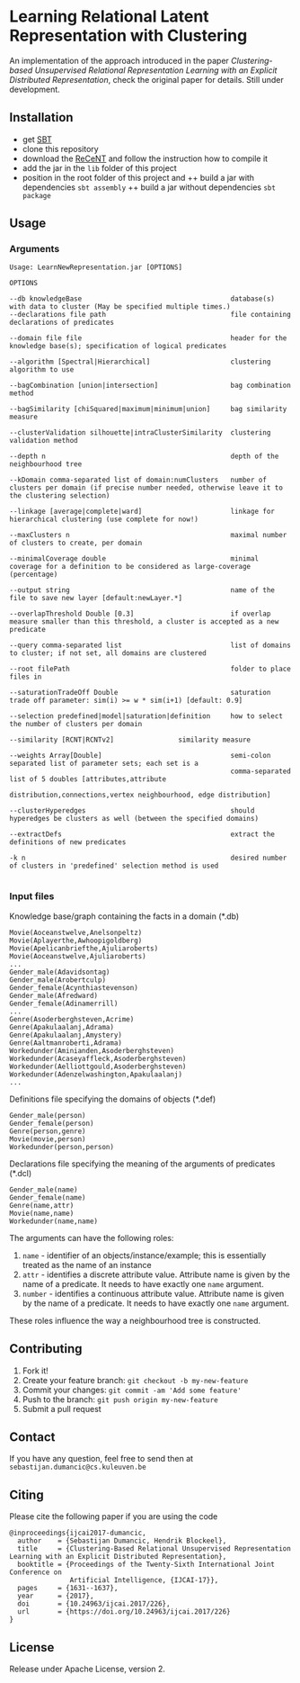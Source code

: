 # Learning Relational Latent Representation with Clustering

An implementation of the approach introduced in the paper *Clustering-based Unsupervised Relational Representation Learning with an Explicit Distributed Representation*, check the original paper for details. Still under development.

## Installation

+ get [SBT](http://www.scala-sbt.org/)
+ clone this repository
+ download the [ReCeNT](https://bitbucket.org/sdumancic/relationalclusteringoverneighbourhoodtrees) and follow the instruction how to compile it
+ add the jar in the `lib` folder of this project
+ position in the root folder of this project and
  ++ build a jar with dependencies `sbt assembly`
  ++ build a jar without dependencies `sbt package`

## Usage

### Arguments

```
Usage: LearnNewRepresentation.jar [OPTIONS]

OPTIONS

--db knowledgeBase                                     database(s) with data to cluster (May be specified multiple times.)                                                   
--declarations file path                               file containing declarations of predicates

--domain file file 		                               header for the knowledge base(s); specification of logical predicates

--algorithm [Spectral|Hierarchical]                    clustering algorithm to use

--bagCombination [union|intersection]                  bag combination method

--bagSimilarity [chiSquared|maximum|minimum|union]     bag similarity measure

--clusterValidation silhouette|intraClusterSimilarity  clustering validation method

--depth n                                              depth of the neighbourhood tree
                                                     
--kDomain comma-separated list of domain:numClusters   number of clusters per domain (if precise number needed, otherwise leave it to the clustering selection)
                                                       
--linkage [average|complete|ward]                      linkage for hierarchical clustering (use complete for now!)

--maxClusters n                                        maximal number of clusters to create, per domain

--minimalCoverage double                               minimal coverage for a definition to be considered as large-coverage (percentage)

--output string                                        name of the file to save new layer [default:newLayer.*]
                                                       
--overlapThreshold Double [0.3]                        if overlap measure smaller than this threshold, a cluster is accepted as a new predicate                                                      

--query comma-separated list                           list of domains to cluster; if not set, all domains are clustered

--root filePath                                        folder to place files in

--saturationTradeOff Double                            saturation trade off parameter: sim(i) >= w * sim(i+1) [default: 0.9]
                                                     
--selection predefined|model|saturation|definition     how to select the number of clusters per domain
                                                       
--similarity [RCNT|RCNTv2]                similarity measure

--weights Array[Double]                                semi-colon separated list of parameter sets; each set is a
                                                       comma-separated list of 5 doubles [attributes,attribute
                                                       distribution,connections,vertex neighbourhood, edge distribution]

--clusterHyperedges                                    should hyperedges be clusters as well (between the specified domains)
                                                     
--extractDefs                                          extract the definitions of new predicates
                                                       
-k n                                                   desired number of clusters in 'predefined' selection method is used
                                                                                   
```

### Input files

Knowledge base/graph containing the facts in a domain (*.db)
 
```
Movie(Aoceanstwelve,Anelsonpeltz)
Movie(Aplayerthe,Awhoopigoldberg)
Movie(Apelicanbriefthe,Ajuliaroberts)
Movie(Aoceanstwelve,Ajuliaroberts)
...
Gender_male(Adavidsontag)
Gender_male(Arobertculp)
Gender_female(Acynthiastevenson)
Gender_male(Afredward)
Gender_female(Adinamerrill)
...
Genre(Asoderberghsteven,Acrime)
Genre(Apakulaalanj,Adrama)
Genre(Apakulaalanj,Amystery)
Genre(Aaltmanroberti,Adrama)
Workedunder(Aminianden,Asoderberghsteven)
Workedunder(Acaseyaffleck,Asoderberghsteven)
Workedunder(Aelliottgould,Asoderberghsteven)
Workedunder(Adenzelwashington,Apakulaalanj)
...
```

Definitions file specifying the domains of objects (*.def)

```
Gender_male(person)
Gender_female(person)
Genre(person,genre)
Movie(movie,person)
Workedunder(person,person)
```

Declarations file specifying the meaning of the arguments of predicates (*.dcl)

```
Gender_male(name)
Gender_female(name)
Genre(name,attr)
Movie(name,name)
Workedunder(name,name)
```

The arguments can have the following roles:

1. `name` - identifier of an objects/instance/example; this is essentially treated as the name of an instance
2. `attr` - identifies a discrete attribute value. Attribute name is given by the name of a predicate. It needs to have exactly one `name` argument.
3. `number` - identifies a continuous attribute value. Attribute name is given by the name of a predicate. It needs to have exactly one `name` argument.

These roles influence the way a neighbourhood tree is constructed.


## Contributing

1. Fork it!
2. Create your feature branch: `git checkout -b my-new-feature`
3. Commit your changes: `git commit -am 'Add some feature'`
4. Push to the branch: `git push origin my-new-feature`
5. Submit a pull request 

## Contact

If you have any question, feel free to send then at `sebastijan.dumancic@cs.kuleuven.be`

## Citing

Please cite the following paper if you are using the code

```
@inproceedings{ijcai2017-dumancic,
  author    = {Sebastijan Dumancic, Hendrik Blockeel},
  title     = {Clustering-Based Relational Unsupervised Representation Learning with an Explicit Distributed Representation},
  booktitle = {Proceedings of the Twenty-Sixth International Joint Conference on
               Artificial Intelligence, {IJCAI-17}},
  pages     = {1631--1637},
  year      = {2017},
  doi       = {10.24963/ijcai.2017/226},
  url       = {https://doi.org/10.24963/ijcai.2017/226}
}
```

## License

Release under  Apache License, version 2.